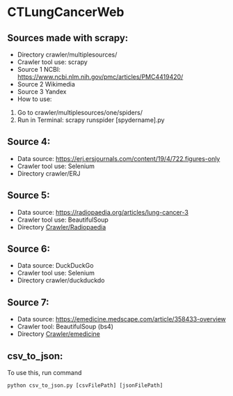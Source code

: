 # CTLungCancerWeb

## Sources made with scrapy:
- Directory crawler/multiplesources/
- Crawler tool use: scrapy
- Source 1 NCBI: https://www.ncbi.nlm.nih.gov/pmc/articles/PMC4419420/
- Source 2 Wikimedia
- Source 3 Yandex
- How to use:
1. Go to crawler/multiplesources/one/spiders/
2. Run in Terminal: scrapy runspider [spydername].py

## Source 4:
- Data source: https://erj.ersjournals.com/content/19/4/722.figures-only
- Crawler tool use: Selenium
- Directory crawler/ERJ

## Source 5:
- Data source: https://radiopaedia.org/articles/lung-cancer-3
- Crawler tool use: BeautifulSoup
- Directory [Crawler/Radiopaedia](./crawler/radiopaedia)

## Source 6:
- Data source: DuckDuckGo
- Crawler tool use: Selenium
- Directory crawler/duckduckdo

## Source 7:
- Data source: https://emedicine.medscape.com/article/358433-overview
- Crawler tool: BeautifulSoup (bs4)
- Directory [Crawler/emedicine](./crawler/emedicine)
## csv_to_json:
To use this, run command
```
python csv_to_json.py [csvFilePath] [jsonFilePath]
```
